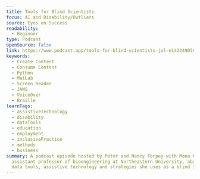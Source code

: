 ```yaml
---
title: Tools for Blind Scientists
focus: AI and Disability/Outliers
source: Eyes on Success
readability:
  - Beginner
type: Podcast
openSource: false
link: https://www.podcast.app/tools-for-blind-scientists-jul-e142249050/
keywords:
  - Create Content
  - Consume Content
  - Python
  - MatLab
  - Screen Reader
  - JAWS
  - VoiceOver
  - Braille
learnTags:
  - assistiveTechnology
  - disability
  - dataTools
  - education
  - employment
  - inclusivePractice
  - methods
  - business
summary: A podcast episode hosted by Peter and Nancy Torpey with Mona Minkara,
  assistant professor of bioengineering at Northeastern University, about the
  data tools, assistive technology and strategies she uses as a blind scientist.
---
```

